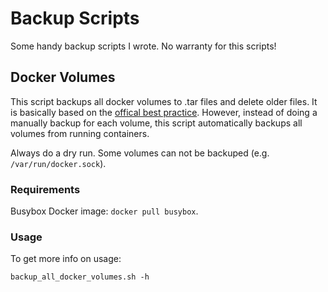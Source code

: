 # Backup Scripts

Some handy backup scripts I wrote. No warranty for this scripts!

## Docker Volumes

This script backups all docker volumes to .tar files and delete older files. It is basically based on the [offical best practice](https://docs.docker.com/storage/volumes/#backup-a-container). However, instead of doing a manually backup for each volume, this script automatically backups all volumes from running containers.

Always do a dry run. Some volumes can not be backuped (e.g. `/var/run/docker.sock`).

### Requirements

Busybox Docker image: `docker pull busybox`.

### Usage

To get more info on usage:

`backup_all_docker_volumes.sh -h`
